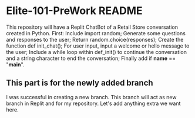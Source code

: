 # Elite-101-PreWork README
This repository will have a Replit ChatBot of a Retail Store conversation created in Python.
First: Include import random;
Generate some questions and responses to the user;
Return random.choice(responses);
Create the function def init_chat();
For user input, input a welcome or hello message to the user;
Include a while loop within def_init() to continue the conversation and a string character to end the conversation;
Finally add if __name__ == "__main__".

## This part is for the newly added branch
I was successful in creating a new branch.
This branch will act as new branch in Replit and for my repository.
Let's add anything extra we want here.
